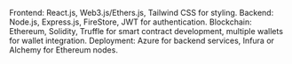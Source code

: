 Frontend: React.js, Web3.js/Ethers.js, Tailwind CSS for styling.
Backend: Node.js, Express.js, FireStore, JWT for authentication.
Blockchain: Ethereum, Solidity, Truffle for smart contract development, multiple wallets for wallet integration.
Deployment: Azure for backend services, Infura or Alchemy for Ethereum nodes.

